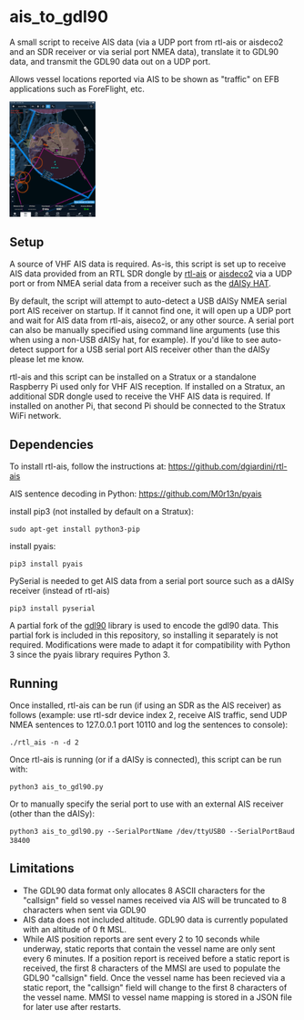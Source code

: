 # ais_to_gdl90
A small script to receive AIS data (via a UDP port from rtl-ais or aisdeco2 and an SDR receiver or via serial port NMEA data), translate it to GDL90 data, and transmit the GDL90 data out on a UDP port.

Allows vessel locations reported via AIS to be shown as "traffic" on EFB applications such as ForeFlight, etc.  

<img src="/images/File_000.png" width="30%" height="30%">

## Setup
A source of VHF AIS data is required.  As-is, this script is set up to receive AIS data provided from an RTL SDR dongle by [rtl-ais](https://github.com/dgiardini/rtl-ais) or [aisdeco2](http://xdeco.org/) via a UDP port or from NMEA serial data from a receiver such as the [dAISy HAT](https://shop.wegmatt.com/products/daisy-hat-ais-receiver?variant=7103554977828).

By default, the script will attempt to auto-detect a USB dAISy NMEA serial port AIS receiver on startup.  If it cannot find one, it will open up a UDP port and wait for AIS data from rtl-ais, aiseco2, or any other source.  A serial port can also be manually specified using command line arguments (use this when using a non-USB dAISy hat, for example).  If you'd like to see auto-detect support for a USB serial port AIS receiver other than the dAISy please let me know.  

rtl-ais and this script can be installed on a Stratux or a standalone Raspberry Pi used only for VHF AIS reception.  If installed on a Stratux, an additional SDR dongle used to receive the VHF AIS data is required.  If installed on another Pi, that second Pi should be connected to the Stratux WiFi network.  

## Dependencies
To install rtl-ais, follow the instructions at:
https://github.com/dgiardini/rtl-ais

AIS sentence decoding in Python:
https://github.com/M0r13n/pyais

install pip3 (not installed by default on a Stratux):
```
sudo apt-get install python3-pip
```
install pyais:
```
pip3 install pyais
```
PySerial is needed to get AIS data from a serial port source such as a dAISy receiver (instead of rtl-ais)
```
pip3 install pyserial
```
A partial fork of the [gdl90](https://github.com/etdey/gdl90) library is used to encode the gdl90 data.  This partial fork is included in this repository, so installing it separately is not required.  Modifications were made to adapt it for compatibility with Python 3 since the pyais library requires Python 3.  
## Running
Once installed, rtl-ais can be run (if using an SDR as the AIS receiver) as follows (example: use rtl-sdr device index 2, receive AIS traffic, send UDP NMEA sentences to 127.0.0.1 port 10110 and log the sentences to console):
```
./rtl_ais -n -d 2  
```
Once rtl-ais is running (or if a dAISy is connected), this script can be run with:
```
python3 ais_to_gdl90.py
```
Or to manually specify the serial port to use with an external AIS receiver (other than the dAISy):
``` 
python3 ais_to_gdl90.py --SerialPortName /dev/ttyUSB0 --SerialPortBaud 38400
```
## Limitations
* The GDL90 data format only allocates 8 ASCII characters for the "callsign" field so vessel names received via AIS will be truncated to 8 characters when sent via GDL90
* AIS data does not included altitude.  GDL90 data is currently populated with an altitude of 0 ft MSL.  
* While AIS position reports are sent every 2 to 10 seconds while underway, static reports that contain the vessel name are only sent every 6 minutes.  If a position report is received before a static report is received, the first 8 characters of the MMSI are used to populate the GDL90 "callsign" field.  Once the vessel name has been recieved via a static report, the "callsign" field will change to the first 8 characters of the vessel name. MMSI to vessel name mapping is stored in a JSON file for later use after restarts.  
